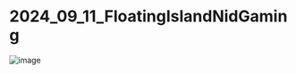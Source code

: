 # 2024_09_11_FloatingIslandNidGaming

![image](https://github.com/user-attachments/assets/f9144f20-f5f6-4310-a080-547001f47160)
